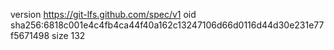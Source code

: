 version https://git-lfs.github.com/spec/v1
oid sha256:6818c001e4c4fb4ca44f40a162c13247106d66d0116d44d30e231e77f5671498
size 132

